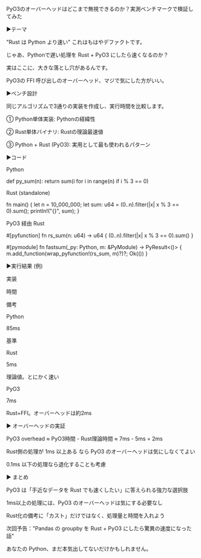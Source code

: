 PyO3のオーバーヘッドはどこまで無視できるのか？実測ベンチマークで検証してみた

▶テーマ

"Rust は Python より速い" これはもはやデファクトです。

じゃあ、Pythonで遅い処理を Rust + PyO3 にしたら速くなるのか？

実はここに、大きな落とし穴があるんです。

PyO3の FFI 呼び出しのオーバーヘッド、マジで気にした方がいい。

▶ベンチ設計

同じアルゴリズムで3通りの実装を作成し、実行時間を比較します。

① Python単体実装: Pythonの経緯性

② Rust単体バイナリ: Rustの理論最速値

③ Python + Rust (PyO3): 実用として最も使われるパターン

▶コード

Python

def py_sum(n):
    return sum(i for i in range(n) if i % 3 == 0)

Rust (standalone)

fn main() {
    let n = 10_000_000;
    let sum: u64 = (0..n).filter(|x| x % 3 == 0).sum();
    println!("{}", sum);
}

PyO3 経由 Rust

#[pyfunction]
fn rs_sum(n: u64) -> u64 {
    (0..n).filter(|x| x % 3 == 0).sum()
}

#[pymodule]
fn fastsum(_py: Python, m: &PyModule) -> PyResult<()> {
    m.add_function(wrap_pyfunction!(rs_sum, m)?)?;
    Ok(())
}

▶実行結果 (例)

実装

時間

備考

Python

85ms

基準

Rust

5ms

理論値。とにかく速い

PyO3

7ms

Rust+FFI。オーバーヘッドは約2ms

▶ オーバーヘッドの実証

PyO3 overhead ≈ PyO3時間 - Rust理論時間
              ≈ 7ms - 5ms = 2ms

Rust側の処理が 1ms 以上ある なら PyO3 のオーバーヘッドは気にしなくてよい

0.1ms 以下の処理なら退化することも考慮

▶ まとめ

PyO3 は「手近なデータを Rust でも速くしたい」に答えられる強力な選択肢

1ms以上の処理には、PyO3 のオーバーヘッドは気にする必要なし

Rust化の備考に「カスト」だけではなく、処理量と時間を入れよう

次回予告："Pandas の groupby を Rust + PyO3 にしたら驚異の速度になった話"

あなたの Python、まだ本気出してないだけかもしれません。


